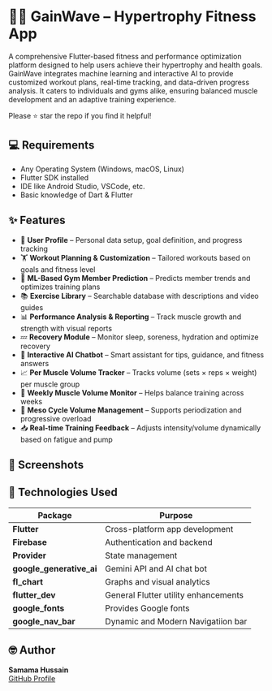 # 🏋️‍♂️ GainWave – Hypertrophy Fitness App

A comprehensive Flutter-based fitness and performance optimization platform designed to help users achieve their hypertrophy and health goals. GainWave integrates machine learning and interactive AI to provide customized workout plans, real-time tracking, and data-driven progress analysis. It caters to individuals and gyms alike, ensuring balanced muscle development and an adaptive training experience.

Please ⭐ star the repo if you find it helpful!

## 💻 Requirements

- Any Operating System (Windows, macOS, Linux)
- Flutter SDK installed
- IDE like Android Studio, VSCode, etc.
- Basic knowledge of Dart & Flutter

## ✨ Features

- 🧍 **User Profile** – Personal data setup, goal definition, and progress tracking  
- 🏋️ **Workout Planning & Customization** – Tailored workouts based on goals and fitness level  
- 🤖 **ML-Based Gym Member Prediction** – Predicts member trends and optimizes training plans  
- 📚 **Exercise Library** – Searchable database with descriptions and video guides  
- 📊 **Performance Analysis & Reporting** – Track muscle growth and strength with visual reports  
- 💤 **Recovery Module** – Monitor sleep, soreness, hydration and optimize recovery  
- 💬 **Interactive AI Chatbot** – Smart assistant for tips, guidance, and fitness answers  
- 📈 **Per Muscle Volume Tracker** – Tracks volume (sets × reps × weight) per muscle group  
- 📅 **Weekly Muscle Volume Monitor** – Helps balance training across weeks  
- 🔁 **Meso Cycle Volume Management** – Supports periodization and progressive overload  
- 📥 **Real-time Training Feedback** – Adjusts intensity/volume dynamically based on fatigue and pump

## 📸 Screenshots

<!-- Add your screenshots to the /ss folder and use this layout -->

<!-- 
| App UI |
|--------|
| <img src="ss/1.png" width="300"> |
| <img src="ss/2.png" width="300"> |
| <img src="ss/3.png" width="300"> |
-->

## 🔌 Technologies Used

| Package                              | Purpose                                  |
|--------------------------------------|------------------------------------------|
| **Flutter**                          | Cross-platform app development           |
| **Firebase**                         | Authentication and backend               |
| **Provider**                         | State management                         |
| **google_generative_ai**             | Gemini API and AI chat bot               |
| **fl_chart**                         | Graphs and visual analytics              |
| **flutter_dev**                      | General Flutter utility enhancements     |
| **google_fonts**                     | Provides Google fonts                    |
| **google_nav_bar**                   | Dynamic and Modern Navigatiion bar       |

## 🤓 Author

**Samama Hussain**  
[GitHub Profile](https://github.com/SamamaHussain)

